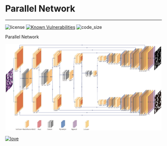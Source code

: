 # Parallel Network

------------------------------------------------------

![license](https://img.shields.io/github/license/NPU-Franklin/Parallel-Network)  [![Known Vulnerabilities](https://snyk.io/test/github/NPU-Franklin/Parallel-Network/badge.svg?targetFile=requirements.txt)](https://snyk.io/test/github/NPU-Franklin/Parallel-Network?targetFile=requirements.txt)  ![code_size](https://img.shields.io/github/languages/code-size/NPU-Franklin/Parallel-Network)

Parallel Network

![architecture](./.record_images/parallelunet.png)

[![love](https://forthebadge.com/images/badges/built-with-love.svg)](https://github.com/NPU-Franklin)

